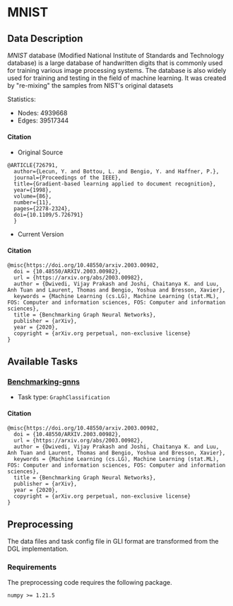 # MNIST
## Data Description

*MNIST* database (Modified National Institute of Standards and Technology database) is a large database of handwritten digits that is commonly used for training various image processing systems. The database is also widely used for training and testing in the field of machine learning. It was created by "re-mixing" the samples from NIST's original datasets

Statistics:
- Nodes: 4939668
- Edges: 39517344

#### Citation
- Original Source
```
@ARTICLE{726791,
  author={Lecun, Y. and Bottou, L. and Bengio, Y. and Haffner, P.},
  journal={Proceedings of the IEEE},
  title={Gradient-based learning applied to document recognition},
  year={1998},
  volume={86},
  number={11},
  pages={2278-2324},
  doi={10.1109/5.726791}
  }
```
- Current Version
#### Citation
```
@misc{https://doi.org/10.48550/arxiv.2003.00982,
  doi = {10.48550/ARXIV.2003.00982},
  url = {https://arxiv.org/abs/2003.00982},
  author = {Dwivedi, Vijay Prakash and Joshi, Chaitanya K. and Luu, Anh Tuan and Laurent, Thomas and Bengio, Yoshua and Bresson, Xavier},
  keywords = {Machine Learning (cs.LG), Machine Learning (stat.ML), FOS: Computer and information sciences, FOS: Computer and information sciences},
  title = {Benchmarking Graph Neural Networks},
  publisher = {arXiv},
  year = {2020},
  copyright = {arXiv.org perpetual, non-exclusive license}
}

```
## Available Tasks
### [Benchmarking-gnns](https://github.com/graphdeeplearning/benchmarking-gnns/)
- Task type:  `GraphClassification`

#### Citation
```
@misc{https://doi.org/10.48550/arxiv.2003.00982,
  doi = {10.48550/ARXIV.2003.00982},
  url = {https://arxiv.org/abs/2003.00982},
  author = {Dwivedi, Vijay Prakash and Joshi, Chaitanya K. and Luu, Anh Tuan and Laurent, Thomas and Bengio, Yoshua and Bresson, Xavier},
  keywords = {Machine Learning (cs.LG), Machine Learning (stat.ML), FOS: Computer and information sciences, FOS: Computer and information sciences},
  title = {Benchmarking Graph Neural Networks},
  publisher = {arXiv},
  year = {2020},
  copyright = {arXiv.org perpetual, non-exclusive license}
}

```

## Preprocessing
The data files and task config file in GLI format are transformed from the DGL implementation.

### Requirements
The preprocessing code requires the following package.
```
numpy >= 1.21.5
```
